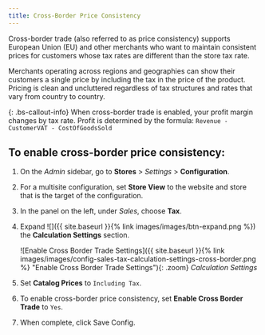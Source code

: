 ```yaml
---
title: Cross-Border Price Consistency
---
```


Cross-border trade (also referred to as price consistency) supports European Union (EU) and other merchants who want to maintain consistent prices for customers whose tax rates are different than the store tax rate.

Merchants operating across regions and geographies can show their customers a single price by including the tax in the price of the product. Pricing is clean and uncluttered regardless of tax structures and rates that vary from country to country.

{: .bs-callout-info}
When cross-border trade is enabled, your profit margin changes by tax rate. Profit is determined by the formula: 
`Revenue - CustomerVAT - CostOfGoodsSold`

## To enable cross-border price consistency:

1. On the _Admin_ sidebar, go to **Stores** > _Settings_ > **Configuration**.

1. For a multisite configuration, set **Store View** to the website and store that is the target of the configuration.

1. In the panel on the left, under _Sales_, choose **Tax**.

1. Expand ![]({{ site.baseurl }}{% link images/images/btn-expand.png %}) the **Calculation Settings** section.

    ![Enable Cross Border Trade Settings]({{ site.baseurl }}{% link images/images/config-sales-tax-calculation-settings-cross-border.png %} "Enable Cross Border Trade Settings"){: .zoom}
    _Calculation Settings_

1. Set **Catalog Prices** to `Including Tax`.

1. To enable cross-border price consistency, set **Enable Cross Border Trade** to `Yes`.

1. When complete, click <span class="btn">Save Config</span>.
